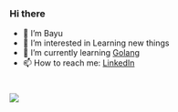 ### Hi there

- 👋 I’m Bayu 
- 👀 I’m interested in Learning new things
- 🌱 I’m currently learning [Golang](https://golang.org/)
- 📫 How to reach me: [LinkedIn](https://www.linkedin.com/in/bayuerich/)

# 

<!-- <a href="#">
  <img align="center" src="https://github-readme-stats.vercel.app/api?username=bayue48&show_icons=true" />
</a> -->
<!-- <a href="#">
  <img align="center" src="https://github-readme-stats.vercel.app/api/top-langs/?username=bayue48&layout=compact" />
</a> -->

<a href="https://wakatime.com"><img src="https://wakatime.com/share/@yu_/a48e7271-a607-4913-b97c-6e0499a1cd95.png" /></a>
